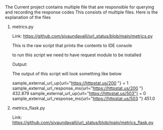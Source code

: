 The Current project contains multiple file that are responsible for querying and recording the response codes
This consists of multiple files. Here is the explanation of the files


1. metrics.py

      Link: https://github.com/sivaundavalli/url_status/blob/main/metrics.py

      This is the raw script that prints the contents to IDE console
      
      to run this script we need to have request module to be installed
      
      Output:
      
      The output of this script will look something like below
      
      sample_external_url_up{url="https://httpstat.us/200 "}  = 1
      sample_external_url_response_ms{url="https://httpstat.us/200 "}  432.879
      sample_external_url_up{url="https://httpstat.us/503"}  = 0
      sample_external_url_response_ms{url="https://httpstat.us/503 "}  451.0
      
2. metrics_flask.py

      Link: https://github.com/sivaundavalli/url_status/blob/main/metrics_flask.py
      
      
